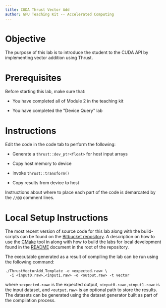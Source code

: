 ```yaml
---
title: CUDA Thrust Vector Add
author: GPU Teaching Kit -- Accelerated Computing
---
```


# Objective


The purpose of this lab is to introduce the student to the
CUDA API by implementing vector addition using Thrust.

# Prerequisites

Before starting this lab, make sure that:

* You have completed all of Module 2 in the teaching kit

* You have completed the "Device Query" lab


# Instructions

Edit the code in the code tab to perform the following:

* Generate a `thrust::dev_ptr<float>` for host input arrays

* Copy host memory to device

* Invoke `thrust::transform()`

* Copy results from device to host

Instructions about where to place each part of the code is
demarcated by the `//@@` comment lines.

# Local Setup Instructions

The most recent version of source code for this lab along with the build-scripts can be found on the [Bitbucket repository](LINKTOLAB). A description on how to use the [CMake](https://cmake.org/) tool in along with how to build the labs for local development found in the [README](LINKTOREADME) document in the root of the repository.

The executable generated as a result of compiling the lab can be run using the following command:

~~~
./ThrustVectorAdd_Template -e <expected.raw> \
  -i <input0.raw>,<input1.raw> -o <output.raw> -t vector
~~~

where `<expected.raw>` is the expected output, `<input0.raw>,<input1.raw>` is the input dataset, and `<output.raw>` is an optional path to store the results. The datasets can be generated using the dataset generator built as part of the compilation process.
